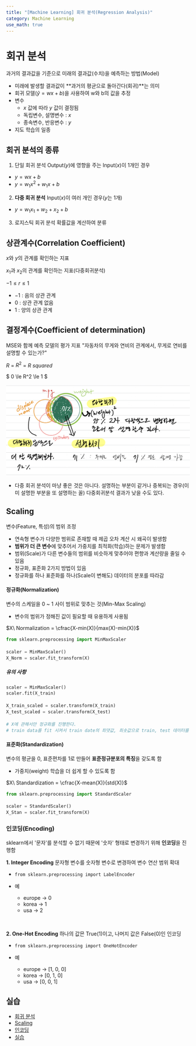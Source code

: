 ```yaml
---
title: "[Machine Learning] 회귀 분석(Regression Analysis)"
category: Machine Learning
use_math: true
---
```


# 회귀 분석
과거의 결과값을 기준으로 미래의 결과값(수치)을 예측하는 방법(Model)

- 미래에 발생할 결과값이 **과거의 평균으로 돌아간다(회귀)**는 의미
- 회귀 모델($\hat{y} = wx+b$)을 사용하여 w와 b의 값을 추정
- 변수
    - $x$ 값에 따라 $y$ 값이 결정됨
    - 독립변수, 설명변수 : $x$
    - 종속변수, 반응변수 : $y$
- 지도 학습의 일종

## 회귀 분석의 종류
1. 단일 회귀 분석
Output($y$)에 영향을 주는 Input($x$)이 1개인 경우
- $y = wx + b$
- $y = w_1 x^2 + w_1 x + b$

2. **다중 회귀 분석**
Input($x$)이 여러 개인 경우($y$는 1개)
- $y = w_1 x_1 + w_2 + x_2 + b$

3. 로지스틱 회귀 분석
확률값을 계산하여 분류
   
## 상관계수(Correlation Coefficient)
$x$와 $y$의 관계를 확인하는 지표

$x_1$과 $x_2$의 관계를 확인하는 지표(다중회귀분석)

$-1 \le r \le 1$
  - $-1$ : 음의 상관 관계
  - $0$ : 상관 관계 없음
  - $1$ : 양의 상관 관계

## 결정계수(Coefficient of determination)
MSE와 함께 예측 모델의 평가 지표
"자동차의 무게와 연비의 관계에서, 무게로 연비를 설명할 수 있는가?"

$R$ = $R^2$ = $R\  squared$

$ 0 \le R^2 \le 1 $

![](/assets/images/posts/ml/r_squared.png)
- 다중 회귀 분석이 마냥 좋은 것은 아니다. 설명하는 부분이 같거나 중복되는 경우(이미 설명한 부분을 또 설명하는 꼴) 다중회귀분석 결과가 낮을 수도 있다.


## Scaling
변수(Feature, 특성)의 범위 조정

- 연속형 변수가 다양한 범위로 존재할 때 제곱 오차 계산 시 왜곡이 발생함
- **범위가 더 큰 변수**에 맞추어서 가중치를 최적화(학습)하는 문제가 발생함
- 범위(Scale)가 다른 변수들의 범위를 비슷하게 맞추어야 편향과 계산량을 줄일 수 있음
- 정규화, 표준화 2가지 방법이 있음
- 정규화를 하나 표준화를 하나(Scale이 변해도) 데이터의 분포를 따라감

#### 정규화(Normalization)
변수의 스케일을 0 ~ 1 사이 범위로 맞추는 것(Min-Max Scaling)

- 변수의 범위가 정해진 값이 필요할 때 유용하게 사용됨

$X\ Normalization = \cfrac{X-min(X)}{max(X)-min(X)}$

```python
from sklearn.preprocessing import MinMaxScaler

scaler = MinMaxScaler()
X_Norm = scaler.fit_transform(X)
```

##### 유의 사항
```python
scaler = MinMaxScaler()
scaler.fit(X_train)

X_train_scaled = scaler.transform(X_train)
X_test_scaled = scaler.transform(X_test)

# X에 관해서만 정규화를 진행한다.
# train data를 fit 시켜서 train date의 최댓값, 최솟값으로 train, test 데이터를 정규화 한다.
```

#### 표준화(Standardization)
변수의 평균을 0, 표준편차를 1로 만들어 **표준정규분포의 특징**을 갖도록 함

- 가중치(weight) 학습을 더 쉽게 할 수 있도록 함

$X\ Standardization = \cfrac{X-mean(X)}{std(X)}$

```python
from sklearn.preprocessing import StandardScaler

scaler = StandardScaler()
X_Stan = scaler.fit_transform(X)
```

### 인코딩(Encoding)
sklearn에서 '문자'를 분석할 수 없기 때문에 '숫자' 형태로 변경하기 위해 **인코딩**을 진행함

**1. Integer Encoding**
문자형 변수를 숫자형 변수로 변경하여 변수 연산 범위 확대
- `from sklearn.preprocessing import LabelEncoder`
   
- 예
  - europe -> 0
  - korea -> 1
  - usa -> 2

<br>

**2. One-Hot Encoding**
하나의 값믄 True(1)이고, 나머지 값은 False(0)인 인코딩
- `from sklearn.preprocessing import OneHotEncoder`

- 예
  - europe -> [1, 0, 0]
  - korea  -> [0, 1, 0]
  - usa    -> [0, 0, 1]
  
## 실습
- <a href="https://colab.research.google.com/drive/1THDYGhcr3dLQ-sLHNa3DkUR-xGoilhVC?usp=sharing">회귀 분석</a>
- <a href="https://colab.research.google.com/drive/1WUopkyZaJQXd7WosujJxTyWlGyfaxTLQ?usp=sharing">Scaling</a>
- <a href="https://colab.research.google.com/drive/16DF-sBWhe6tstwT_iqgueVeW2wGzqXx8?usp=sharing">인코딩</a>
- <a href="https://colab.research.google.com/drive/1WSqNN3HQRfyNKtn3lBKvRpg9WH3ESyOO?usp=sharing">실습</a>